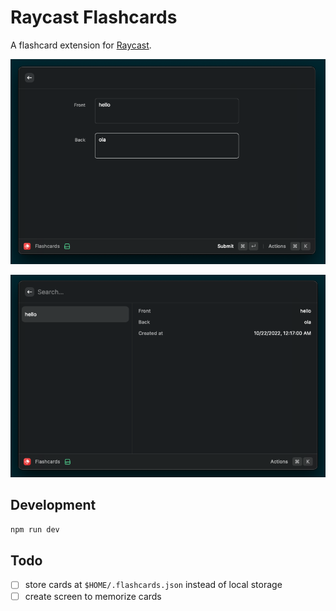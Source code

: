 # Raycast Flashcards

A flashcard extension for [Raycast](https://www.raycast.com/).

![create.png](https://raw.githubusercontent.com/glaucocustodio/raycast-flashcards/master/create.png)

![list.png](https://raw.githubusercontent.com/glaucocustodio/raycast-flashcards/master/list.png)

## Development

```sh
npm run dev
```

## Todo

- [ ] store cards at `$HOME/.flashcards.json` instead of local storage
- [ ] create screen to memorize cards
